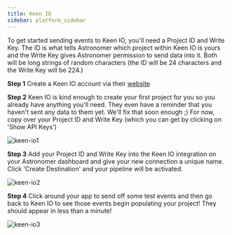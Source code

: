 ```yaml
---
title: Keen IO
sidebar: platform_sidebar
---
```

To get started sending events to Keen IO, you'll need a Project ID and Write Key. The ID is what tells Astronomer which project within Keen IO is yours and the Write Key gives Astronomer permission to send data into it. Both will be long strings of random characters (the ID will be 24 characters and the Write Key will be 224.)

<b>Step 1</b> Create a Keen IO account via their [website](http://www.keen.io)

<b>Step 2</b> Keen IO is kind enough to create your first project for you so you already have anything you'll need. They even have a reminder that you haven't sent any data to them yet. We'll fix that soon enough ;) For now, copy over your Project ID and Write Key (which you can get by clicking on 'Show API Keys')

![keen-io1](/1.0/assets/img/guides/streaming/clickstream/keen-io/keen-io1.png)


<b>Step 3</b> Add your Project ID and Write Key into the Keen IO integration on your Astronomer dashboard and give your new connection a unique name. Click 'Create Destination' and your pipeline will be activated.

![keen-io2](/1.0/assets/img/guides/streaming/clickstream/keen-io/keen-io2.gif)

<b>Step 4</b> Click around your app to send off some test events and then go back to Keen IO to see those events begin populating your project! They should appear in less than a minute!

![keen-io3](/1.0/assets/img/guides/streaming/clickstream/keen-io/keen-io3.png)
